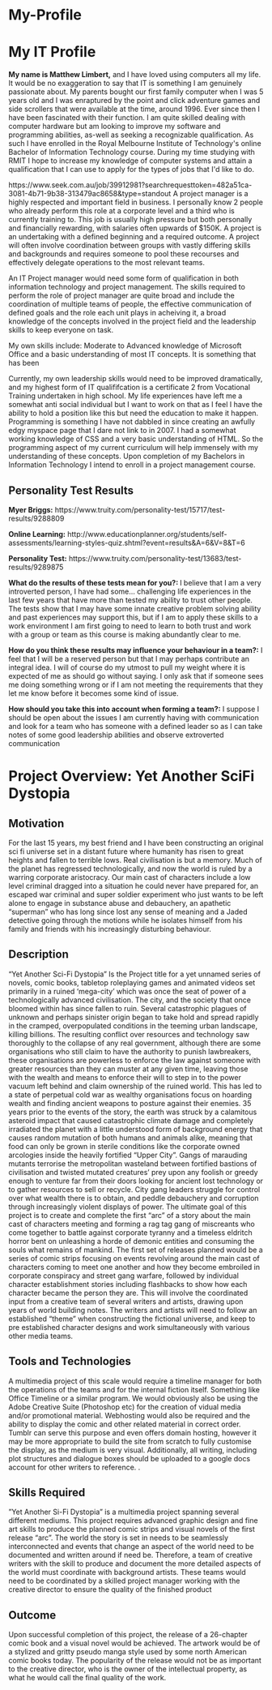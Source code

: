 # My-Profile
<!DOCTYPE html>
<html>
<body>

<h1>My IT Profile</h1>
<p><b>My name is Matthew Limbert,</b> and I have loved using computers all my life. It would be no exaggeration to say that IT is something I am genuinely passionate about. My parents bought our first family computer when I was 5 years old and I was enraptured by the point and click adventure games and side scrollers that were available at the time, around 1996. Ever since then I have been fascinated with their function. I am quite skilled dealing with computer hardware but am looking to improve my software and programming abilities, as-well as seeking a recognizable qualification. As such I have enrolled in the Royal Melbourne Institute of Technology's online Bachelor of Information Technology course. During my time studying with RMIT I hope to increase my knowledge of computer systems and attain a qualification that I can use to apply for the types of jobs that I'd like to do.</p>
<p>https://www.seek.com.au/job/39912981?searchrequesttoken=482a51ca-3081-4b71-9b38-313479ac8658&type=standout
A project manager is a highly respected and important field in business. I personally know 2 people who already perform this role at a corporate level and a third who is currently training to. This job is usually high pressure but both personally and financially rewarding, with salaries often upwards of $150K. A project is an undertaking with a defined beginning and a required outcome. A project will often involve coordination between groups with vastly differing skills and backgrounds and requires someone to pool these recourses and effectively delegate operations to the most relevant teams.</p>
<p>An IT Project manager would need some form of qualification in both information technology and project management. The skills required to perform the role of project manager are quite broad and include the coordination of multiple teams of people, the effective communication of defined goals and the role each unit plays in acheiving it, a broad knowledge of the concepts involved in the project field and the leadership skills to keep everyone on task.</p>
<p>My own skills include: Moderate to Advanced knowledge of Microsoft Office and a basic understanding of most IT concepts. It is something that has been</p>
<p>Currently, my own leadership skills would need to be improved dramatically, and my highest form of IT qualififcation is a certificate 2 from Vocational Training undertaken in high school. My life experiences have left me a somewhat anti social individual but I want to work on that as I feel I have the ability to hold a position like this but need the education to make it happen. Programming is something I have not dabbled in since creating an awfully edgy myspace page that I dare not link to in 2007. I had a somewhat working knowledge of CSS and a very basic understanding of HTML. So the programming aspect of my current curriculum will help immensely with my understanding of these concepts. Upon completion of my Bachelors in Information Technology I intend to enroll in a project management course.</p>
<h2>Personality Test Results</h2>
<b>Myer Briggs:</b> 
https://www.truity.com/personality-test/15717/test-results/9288809</p>
<p><b>Online Learning:</b>
http://www.educationplanner.org/students/self-assessments/learning-styles-quiz.shtml?event=results&A=6&V=8&T=6</p>
<p><b>Personality Test:</b>
https://www.truity.com/personality-test/13683/test-results/9289875</p>
<p><b>What do the results of these tests mean for you?: </b> I believe that I am a very introverted person, I have had some... challenging life experiences in the last few years that have more than tested my ability to trust other people. The tests show that I may have some innate  creative problem solving ability and past experiences may support this, but if I am to apply these skills to a work environment I am first going to need to learn to both trust and work with a group or team as this course is making abundantly clear to me.</p>
<p><b>How do you think these results may influence your behaviour in a team?:</b> I feel that I will be a reserved person but that I may perhaps contribute an integral idea. I will of course do my utmost to pull my weight where it is expected of me as should go without saying. I only ask that if someone sees me doing something wrong or if I am not meeting the requirements that they let me know before it becomes some kind of issue.</p>
<p><b>How should you take this into account when forming a team?:</b> I suppose I should be open about the issues I am currently having with communication and look for a team who has someone with a defined leader so as I can take notes of some good leadership abilities and observe extroverted communication</p> 
<h1>Project Overview: Yet Another SciFi Dystopia</h1>
<h2>Motivation</h2>
<p>For the last 15 years, my best friend and I have been constructing an original sci fi universe set in a distant future where humanity has risen to great heights and fallen to terrible lows. Real civilisation is but a memory. Much of the planet has regressed technologically, and now the world is ruled by a warring corporate aristocracy. Our main cast of characters include a low level criminal dragged into a situation he could never have prepared for, an escaped war criminal and super soldier experiment who just wants to be left alone to engage in substance abuse and debauchery, an apathetic “superman” who has long since lost any sense of meaning and a Jaded detective going through the motions while he isolates himself from his family and friends with his increasingly disturbing behaviour. </p>
<h2>Description</h2>
<p>“Yet Another Sci-Fi Dystopia” Is the Project title for a yet unnamed series of novels, comic books, tabletop roleplaying games and animated videos set primarily in a ruined ‘mega-city’ which was once the seat of power of a technologically advanced civilisation. The city, and the society that once bloomed within has since fallen to ruin. Several catastrophic plagues of unknown and perhaps sinister origin began to take hold and spread rapidly in the cramped, overpopulated conditions in the teeming urban landscape, killing billions. The resulting conflict over resources and technology saw thoroughly to the collapse of any real government, although there are some organisations who still claim to have the authority to punish lawbreakers, these organisations are powerless to enforce the law against someone with greater resources than they can muster at any given time, leaving those with the wealth and means to enforce their will to step in to the power vacuum left behind and claim ownership of the ruined world. This has led to a state of perpetual cold war as wealthy organisations focus on hoarding wealth and finding ancient weapons to posture against their enemies. 35 years prior to the events of the story, the earth was struck by a calamitous asteroid impact that caused catastrophic climate damage and completely irradiated the planet with a little understood form of background energy that causes random mutation of both humans and animals alike, meaning that food can only be grown in sterile conditions like the corporate owned arcologies inside the heavily fortified “Upper City”. Gangs of marauding mutants terrorise the metropolitan wasteland between fortified bastions of civilisation and twisted mutated creatures’ prey upon any foolish or greedy enough to venture far from their doors looking for ancient lost technology or to gather resources to sell or recycle. City gang leaders struggle for control over what wealth there is to obtain, and peddle debauchery and corruption through increasingly violent displays of power.
The ultimate goal of this project is to create and complete the first “arc” of a story about the main cast of characters meeting and forming a rag tag gang of miscreants who come together to battle against corporate tyranny and a timeless eldritch horror bent on unleashing a horde of demonic entities and consuming the souls what remains of mankind. 
The first set of releases planned would be a series of comic strips focusing on events revolving around the main cast of characters coming to meet one another and how they become embroiled in corporate conspiracy and street gang warfare, followed by individual character establishment stories including flashbacks to show how each character became the person they are.
This will involve the coordinated input from a creative team of several writers and artists, drawing upon years of world building notes. The writers and artists will need to follow an established “theme” when constructing the fictional universe, and keep to pre established character designs and work simultaneously with various other media teams.</p>
<h2>Tools and Technologies</h2>
<p>A multimedia project of this scale would require a timeline manager for both the operations of the teams and for the internal fiction itself. Something like Office Timeline or a similar program. We would obviously also be using the Adobe Creative Suite (Photoshop etc) for the creation of vidual media and/or promotional material. Webhosting would also be required and the ability to display the comic and other related material in correct order. Tumblr can serve this purpose and even offers domain hosting, however it may be more appropriate to build the site from scratch to fully customise the display, as the medium is very visual. Additionally, all writing, including plot structures and dialogue boxes should be uploaded to a google docs account for other writers to reference. .</p>
<h2>Skills Required </h2>
<p>”Yet Another Si-Fi Dystopia” is a multimedia project spanning several different mediums. This project requires advanced graphic design and fine art skills to produce the planned comic strips and visual novels of the first release “arc”. The world the story is set in needs to be seamlessly interconnected and events that change an aspect of the world need to be documented and written around if need be. Therefore, a team of creative writers with the skill to produce and document the more detailed aspects of the world must coordinate with background artists. These teams would need to be coordinated by a skilled project manager working with the creative director to ensure the quality of the finished product </p>
<h2>Outcome</h2>
<p>Upon successful completion of this project, the release of a 26-chapter comic book and a visual novel would be achieved. The artwork would be of a stylized and gritty pseudo manga style used by some north American comic books today. The popularity of the release would not be as important to the creative director, who is the owner of the intellectual property, as what he would call the final quality of the work. </p>

